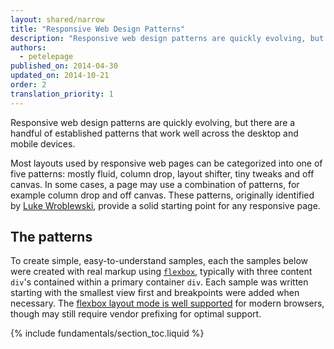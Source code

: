 ```yaml
---
layout: shared/narrow
title: "Responsive Web Design Patterns"
description: "Responsive web design patterns are quickly evolving, but there are a handful of established patterns that work well across the desktop and mobile devices"
authors:
  - petelepage
published_on: 2014-04-30
updated_on: 2014-10-21
order: 2
translation_priority: 1
---
```


<p class="intro">
  Responsive web design patterns are quickly evolving, but there are a handful of established patterns that work well across the desktop and mobile devices.
</p>

Most layouts used by responsive web pages can be categorized into one of five
patterns: mostly fluid, column drop, layout shifter, tiny tweaks and off canvas.
In some cases, a page may use a combination of patterns, for example column drop
and off canvas.  These patterns, originally identified by [Luke
Wroblewski](http://www.lukew.com/ff/entry.asp?1514), provide a solid starting
point for any responsive page.

## The patterns

To create simple, easy-to-understand samples, each the samples
below were created with real markup using
[`flexbox`](https://developer.mozilla.org/en-US/docs/Web/Guide/CSS/Flexible_boxes),
typically with three content `div`'s contained within a primary container `div`.
 Each sample was written starting with the smallest view first and breakpoints
were added when necessary.  The [flexbox layout mode is well
supported](http://caniuse.com/#search=flexbox) for modern browsers, though may
still require vendor prefixing for optimal support.

{% include fundamentals/section_toc.liquid %}


